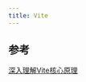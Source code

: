 ```yaml
---
title: Vite
---
```





## 参考

[深入理解Vite核心原理](https://juejin.cn/post/7064853960636989454#heading-6)
